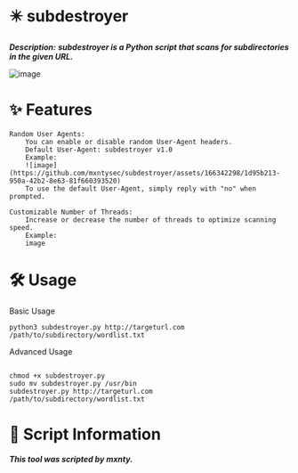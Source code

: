 # ✴️ subdestroyer

***Description:***
***subdestroyer is a Python script that scans for subdirectories in the given URL.***

![image](https://github.com/mxntysec/subdestroyer/assets/166342298/73cd8d4a-7ab8-4a8a-b95b-908bb14cc102)

# ✨ Features

    Random User Agents:
        You can enable or disable random User-Agent headers.
        Default User-Agent: subdestroyer v1.0
        Example:
        ![image](https://github.com/mxntysec/subdestroyer/assets/166342298/1d95b213-950a-42b2-8e63-81f660393520)
        To use the default User-Agent, simply reply with "no" when prompted.

    Customizable Number of Threads:
        Increase or decrease the number of threads to optimize scanning speed.
        Example:
        image

# 🛠️ Usage
Basic Usage

`python3 subdestroyer.py http://targeturl.com /path/to/subdirectory/wordlist.txt`

Advanced Usage

```Make subdestroyer executable and move it to /usr/bin (Kali Linux example):

chmod +x subdestroyer.py
sudo mv subdestroyer.py /usr/bin
subdestroyer.py http://targeturl.com /path/to/subdirectory/wordlist.txt
```

# 📝 Script Information

***This tool was scripted by mxnty.***
